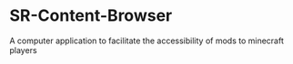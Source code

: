 SR-Content-Browser
==================

A computer application to facilitate the accessibility of mods to minecraft players
